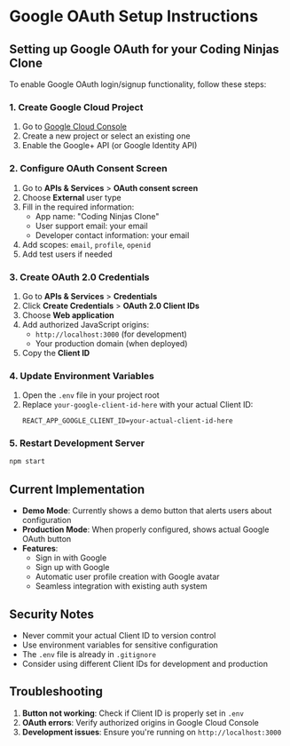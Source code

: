# Google OAuth Setup Instructions

## Setting up Google OAuth for your Coding Ninjas Clone

To enable Google OAuth login/signup functionality, follow these steps:

### 1. Create Google Cloud Project
1. Go to [Google Cloud Console](https://console.cloud.google.com/)
2. Create a new project or select an existing one
3. Enable the Google+ API (or Google Identity API)

### 2. Configure OAuth Consent Screen
1. Go to **APIs & Services** > **OAuth consent screen**
2. Choose **External** user type
3. Fill in the required information:
   - App name: "Coding Ninjas Clone"
   - User support email: your email
   - Developer contact information: your email
4. Add scopes: `email`, `profile`, `openid`
5. Add test users if needed

### 3. Create OAuth 2.0 Credentials
1. Go to **APIs & Services** > **Credentials**
2. Click **Create Credentials** > **OAuth 2.0 Client IDs**
3. Choose **Web application**
4. Add authorized JavaScript origins:
   - `http://localhost:3000` (for development)
   - Your production domain (when deployed)
5. Copy the **Client ID**

### 4. Update Environment Variables
1. Open the `.env` file in your project root
2. Replace `your-google-client-id-here` with your actual Client ID:
   ```
   REACT_APP_GOOGLE_CLIENT_ID=your-actual-client-id-here
   ```

### 5. Restart Development Server
```bash
npm start
```

## Current Implementation

- **Demo Mode**: Currently shows a demo button that alerts users about configuration
- **Production Mode**: When properly configured, shows actual Google OAuth button
- **Features**: 
  - Sign in with Google
  - Sign up with Google
  - Automatic user profile creation with Google avatar
  - Seamless integration with existing auth system

## Security Notes

- Never commit your actual Client ID to version control
- Use environment variables for sensitive configuration
- The `.env` file is already in `.gitignore`
- Consider using different Client IDs for development and production

## Troubleshooting

1. **Button not working**: Check if Client ID is properly set in `.env`
2. **OAuth errors**: Verify authorized origins in Google Cloud Console
3. **Development issues**: Ensure you're running on `http://localhost:3000`
